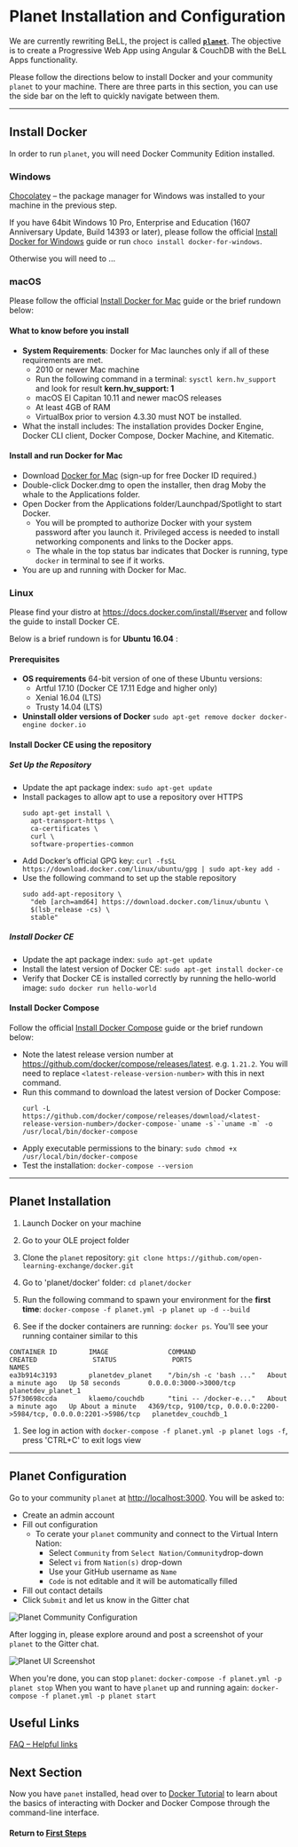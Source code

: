 # Planet Installation and Configuration

We are currently rewriting BeLL, the project is called **[`planet`](https://github.com/open-learning-exchange/planet)**. The objective is to create a Progressive Web App using Angular & CouchDB with the BeLL Apps functionality.

Please follow the directions below to install Docker and your community `planet` to your machine. There are three parts in this section, you can use the side bar on the left to quickly navigate between them.

---

## Install Docker

In order to run `planet`, you will need Docker Community Edition installed.

### Windows

[Chocolatey](https://chocolatey.org/) – the package manager for Windows was installed to your machine in the previous step.

If you have 64bit Windows 10 Pro, Enterprise and Education (1607 Anniversary Update, Build 14393 or later), please follow the official [Install Docker for Windows](https://docs.docker.com/docker-for-windows/install/) guide or run `choco install docker-for-windows`.

Otherwise you will need to ...

### macOS

Please follow the official [Install Docker for Mac](https://docs.docker.com/docker-for-mac/install/) guide or the brief rundown below:

#### What to know before you install

- **System Requirements**: Docker for Mac launches only if all of these requirements are met.
  - 2010 or newer Mac machine
  - Run the following command in a terminal: `sysctl kern.hv_support` and look for result **kern.hv_support: 1**
  - macOS El Capitan 10.11 and newer macOS releases
  - At least 4GB of RAM
  - VirtualBox prior to version 4.3.30 must NOT be installed.
- What the install includes: The installation provides Docker Engine, Docker CLI client, Docker Compose, Docker Machine, and Kitematic.

#### Install and run Docker for Mac

- Download [Docker for Mac](https://store.docker.com/editions/community/docker-ce-desktop-mac) (sign-up for free Docker ID required.)
- Double-click Docker.dmg to open the installer, then drag Moby the whale to the Applications folder.
- Open Docker from the Applications folder/Launchpad/Spotlight to start Docker.
  - You will be prompted to authorize Docker with your system password after you launch it. Privileged access is needed to install networking components and links to the Docker apps.
  - The whale in the top status bar indicates that Docker is running, type `docker` in terminal to see if it works.
- You are up and running with Docker for Mac.

### Linux

Please find your distro at https://docs.docker.com/install/#server and follow the guide to install Docker CE.

Below is a brief rundown is for **Ubuntu 16.04** :

#### Prerequisites

- **OS requirements** 64-bit version of one of these Ubuntu versions:
  - Artful 17.10 (Docker CE 17.11 Edge and higher only)
  - Xenial 16.04 (LTS)
  - Trusty 14.04 (LTS)
- **Uninstall older versions of Docker** `sudo apt-get remove docker docker-engine docker.io`

#### Install Docker CE using the repository

##### Set Up the Repository

- Update the apt package index: `sudo apt-get update`
- Install packages to allow apt to use a repository over HTTPS
  ```
  sudo apt-get install \
    apt-transport-https \
    ca-certificates \
    curl \
    software-properties-common
  ```
- Add Docker’s official GPG key: `curl -fsSL https://download.docker.com/linux/ubuntu/gpg | sudo apt-key add -`
- Use the following command to set up the stable repository
  ```
  sudo add-apt-repository \
    "deb [arch=amd64] https://download.docker.com/linux/ubuntu \
    $(lsb_release -cs) \
    stable"
  ```

##### Install Docker CE

- Update the apt package index: `sudo apt-get update`
- Install the latest version of Docker CE: `sudo apt-get install docker-ce`
- Verify that Docker CE is installed correctly by running the hello-world image: `sudo docker run hello-world`

#### Install Docker Compose

Follow the official [Install Docker Compose](https://docs.docker.com/compose/install/#install-compose) guide or the brief rundown below:

- Note the latest release version number at https://github.com/docker/compose/releases/latest. e.g. `1.21.2`. You will need to replace `<latest-release-version-number>` with this in next command.
- Run this command to download the latest version of Docker Compose:
  ```
  curl -L https://github.com/docker/compose/releases/download/<latest-release-version-number>/docker-compose-`uname -s`-`uname -m` -o /usr/local/bin/docker-compose
  ```
- Apply executable permissions to the binary: `sudo chmod +x /usr/local/bin/docker-compose`
- Test the installation: `docker-compose --version`

---

## Planet Installation

1. Launch Docker on your machine

1. Go to your OLE project folder

1. Clone the `planet` repository: `git clone https://github.com/open-learning-exchange/docker.git`

1. Go to 'planet/docker' folder: `cd planet/docker`

1. Run the following command to spawn your environment for the **first time**: `docker-compose -f planet.yml -p planet up -d --build`

1. See if the docker containers are running: `docker ps`. You'll see your running container similar to this

  ```
  CONTAINER ID        IMAGE               COMMAND                  CREATED              STATUS              PORTS                                                                NAMES
  ea3b914c3193        planetdev_planet    "/bin/sh -c 'bash ..."   About a minute ago   Up 58 seconds       0.0.0.0:3000->3000/tcp                                               planetdev_planet_1
  57f30698ccda        klaemo/couchdb      "tini -- /docker-e..."   About a minute ago   Up About a minute   4369/tcp, 9100/tcp, 0.0.0.0:2200->5984/tcp, 0.0.0.0:2201->5986/tcp   planetdev_couchdb_1
  ```

1. See log in action with `docker-compose -f planet.yml -p planet logs -f`, press 'CTRL+C' to exit logs view

---

## Planet Configuration

Go to your community `planet` at <http://localhost:3000>. You will be asked to:

- Create an admin account
- Fill out configuration
  - To cerate your `planet` community and connect to the Virtual Intern Nation:
    - Select `Community` from `Select Nation/Community`drop-down
    - Select `vi` from `Nation(s)` drop-down
    - Use your GitHub username as `Name`
    - `Code` is not editable and it will be automatically filled
- Fill out contact details
- Click `Submit` and let us know in the Gitter chat <!-- so we can accept your community registration on VI Nation -->

![Planet Community Configuration](images/vi-planet-configuration.png)

After logging in, please explore around and post a screenshot of your `planet` to the Gitter chat.

![Planet UI Screenshot](images/vi-planet-ui-screenshot.png)

When you're done, you can stop `planet`: `docker-compose -f planet.yml -p planet stop`
When you want to have `planet` up and running again: `docker-compose -f planet.yml -p planet start`

## Useful Links

[FAQ – Helpful links](vi-faq.md#Helpful_Links)

## Next Section

Now you have `panet` installed, head over to [Docker Tutorial](vi-docker-tutorial.md) to learn about the basics of interacting with Docker and Docker Compose through the command-line interface.

#### Return to [First Steps](vi-first-steps.md#Step_2_-_Planet_and_Docker)